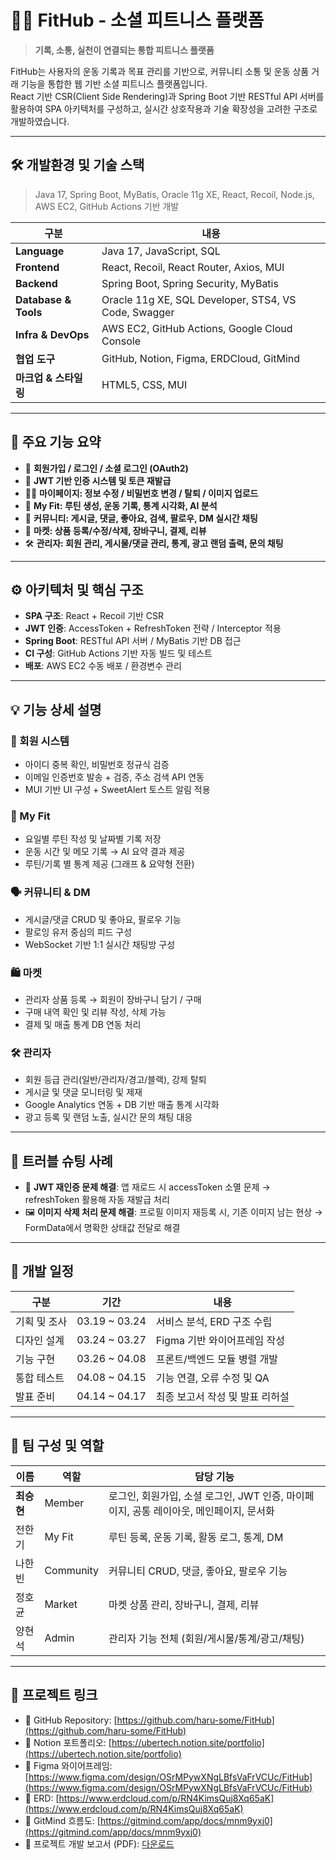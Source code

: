 # 🏋️‍♂️ FitHub - 소셜 피트니스 플랫폼

> **기록, 소통, 실천이 연결되는 통합 피트니스 플랫폼**

FitHub는 사용자의 운동 기록과 목표 관리를 기반으로, 커뮤니티 소통 및 운동 상품 거래 기능을
통합한 웹 기반 소셜 피트니스 플랫폼입니다.  
React 기반 CSR(Client Side Rendering)과 Spring Boot 기반 RESTful API 서버를 활용하여 SPA 아키텍처를 구성하고,
실시간 상호작용과 기술 확장성을 고려한 구조로 개발하였습니다.

---

## 🛠️ 개발환경 및 기술 스택

> Java 17, Spring Boot, MyBatis, Oracle 11g XE, React, Recoil, Node.js, AWS EC2, GitHub Actions 기반 개발

| 구분 | 내용 |
|------|------|
| **Language** | Java 17, JavaScript, SQL |
| **Frontend** | React, Recoil, React Router, Axios, MUI |
| **Backend** | Spring Boot, Spring Security, MyBatis |
| **Database & Tools** | Oracle 11g XE, SQL Developer, STS4, VS Code, Swagger |
| **Infra & DevOps** | AWS EC2, GitHub Actions, Google Cloud Console |
| **협업 도구** | GitHub, Notion, Figma, ERDCloud, GitMind |
| **마크업 & 스타일링** | HTML5, CSS, MUI |

---

## 📌 주요 기능 요약

- 🧾 **회원가입 / 로그인 / 소셜 로그인 (OAuth2)**
- 🔑 **JWT 기반 인증 시스템 및 토큰 재발급**
- 🧍‍♂️ **마이페이지: 정보 수정 / 비밀번호 변경 / 탈퇴 / 이미지 업로드**
- 🏃 **My Fit: 루틴 생성, 운동 기록, 통계 시각화, AI 분석**
- 📝 **커뮤니티: 게시글, 댓글, 좋아요, 검색, 팔로우, DM 실시간 채팅**
- 🛒 **마켓: 상품 등록/수정/삭제, 장바구니, 결제, 리뷰**
- 🛠 **관리자: 회원 관리, 게시물/댓글 관리, 통계, 광고 랜덤 출력, 문의 채팅**

---

## ⚙️ 아키텍처 및 핵심 구조

- **SPA 구조**: React + Recoil 기반 CSR
- **JWT 인증**: AccessToken + RefreshToken 전략 / Interceptor 적용
- **Spring Boot**: RESTful API 서버 / MyBatis 기반 DB 접근
- **CI 구성**: GitHub Actions 기반 자동 빌드 및 테스트
- **배포**: AWS EC2 수동 배포 / 환경변수 관리

---

## 💡 기능 상세 설명

### 👤 회원 시스템
- 아이디 중복 확인, 비밀번호 정규식 검증
- 이메일 인증번호 발송 + 검증, 주소 검색 API 연동
- MUI 기반 UI 구성 + SweetAlert 토스트 알림 적용

### 🏃 My Fit
- 요일별 루틴 작성 및 날짜별 기록 저장
- 운동 시간 및 메모 기록 → AI 요약 결과 제공
- 루틴/기록 별 통계 제공 (그래프 & 요약형 전환)

### 🗣 커뮤니티 & DM
- 게시글/댓글 CRUD 및 좋아요, 팔로우 기능
- 팔로잉 유저 중심의 피드 구성
- WebSocket 기반 1:1 실시간 채팅방 구성

### 🛍 마켓
- 관리자 상품 등록 → 회원이 장바구니 담기 / 구매
- 구매 내역 확인 및 리뷰 작성, 삭제 가능
- 결제 및 매출 통계 DB 연동 처리

### 🛠 관리자
- 회원 등급 관리(일반/관리자/경고/블랙), 강제 탈퇴
- 게시글 및 댓글 모니터링 및 제재
- Google Analytics 연동 + DB 기반 매출 통계 시각화
- 광고 등록 및 랜덤 노출, 실시간 문의 채팅 대응

---

## 🧠 트러블 슈팅 사례

- 🔄 **JWT 재인증 문제 해결**: 앱 재로드 시 accessToken 소멸 문제 → refreshToken 활용해 자동 재발급 처리
- 🖼 **이미지 삭제 처리 문제 해결**: 프로필 이미지 재등록 시, 기존 이미지 남는 현상 → FormData에서 명확한 상태값 전달로 해결

---

## 📆 개발 일정

| 구분 | 기간 | 내용 |
|------|------|------|
| 기획 및 조사 | 03.19 ~ 03.24 | 서비스 분석, ERD 구조 수립 |
| 디자인 설계 | 03.24 ~ 03.27 | Figma 기반 와이어프레임 작성 |
| 기능 구현 | 03.26 ~ 04.08 | 프론트/백엔드 모듈 병렬 개발 |
| 통합 테스트 | 04.08 ~ 04.15 | 기능 연결, 오류 수정 및 QA |
| 발표 준비 | 04.14 ~ 04.17 | 최종 보고서 작성 및 발표 리허설 |

---

## 🤝 팀 구성 및 역할

| 이름 | 역할 | 담당 기능 |
|------|------|-----------|
| **최승현** | Member | 로그인, 회원가입, 소셜 로그인, JWT 인증, 마이페이지, 공통 레이아웃, 메인페이지, 문서화 |
| 전한기 | My Fit | 루틴 등록, 운동 기록, 활동 로그, 통계, DM |
| 나한빈 | Community | 커뮤니티 CRUD, 댓글, 좋아요, 팔로우 기능 |
| 정호균 | Market | 마켓 상품 관리, 장바구니, 결제, 리뷰 |
| 양현석 | Admin | 관리자 기능 전체 (회원/게시물/통계/광고/채팅) |

---

## 🔗 프로젝트 링크

- 🔗 GitHub Repository: [https://github.com/haru-some/FitHub](https://github.com/haru-some/FitHub)
- 📑 Notion 포트폴리오: [https://ubertech.notion.site/portfolio](https://ubertech.notion.site/portfolio)
- 🎨 Figma 와이어프레임: [https://www.figma.com/design/OSrMPywXNgLBfsVaFrVCUc/FitHub](https://www.figma.com/design/OSrMPywXNgLBfsVaFrVCUc/FitHub)
- 🧠 ERD: [https://www.erdcloud.com/p/RN4KimsQuj8Xq65aK](https://www.erdcloud.com/p/RN4KimsQuj8Xq65aK)
- 📌 GitMind 흐름도: [https://gitmind.com/app/docs/mnm9yxj0](https://gitmind.com/app/docs/mnm9yxj0)
- 📘 프로젝트 개발 보고서 (PDF): [다운로드](./docs/FitHub_프로젝트_개발보고서.pdf)

